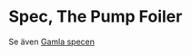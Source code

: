 Spec, The Pump Foiler
=====================
Se även [Gamla specen](https://docs.google.com/document/d/1iw420msEF6ePYX12Zz6Wj7ceX9JUx-VIVOwcCjhF-Ug/edit?usp=sharing)
